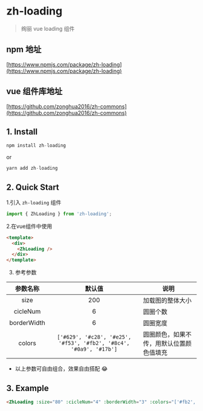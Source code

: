 # zh-loading
> 绚丽 vue loading 组件
## npm 地址
[https://www.npmjs.com/package/zh-loading](https://www.npmjs.com/package/zh-loading)

## vue 组件库地址
  [https://github.com/zonghua2016/zh-commons](https://github.com/zonghua2016/zh-commons)

## 1. Install
  ```js
  npm install zh-loading
  ```
  or
  ```js
  yarn add zh-loading
  ```

## 2. Quick Start
1.引入 `zh-loading` 组件
```js
import { ZhLoading } from 'zh-loading';
```

2.在vue组件中使用
```html
<template>
  <div>
    <ZhLoading />
  </div>
</template>
```

3. 参考参数

  |  参数名称  | 默认值 |      说明     |
  |:---------:|:-----:|---------------|
  |    size   |  200  | 加载图的整体大小 |
  | cicleNum  |   6   |     圆圈个数    |
  |borderWidth|   6   |     圆圈宽度    |
  |  colors   |`['#629', '#c28', '#e25', '#f53', '#fb2', '#8c4', '#0a9', '#17b']`|圆圈颜色，如果不传，用默认位置颜色值填充|
  - 以上参数可自由组合，效果自由搭配 😂 

## 3. Example

``` html
<ZhLoading :size="80" :cicleNum="4" :borderWidth="3" :colors="['#fb2', '#8c4', '#0a9', '#17b']" />
```

